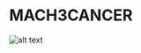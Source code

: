 # MACH3CANCER

![alt text](https://github.com/ImperialCollegeLondon/MACH3CANCER/assets/80052894/b60dcc65-7b70-4ce4-a5d9-37c35dc80852)
